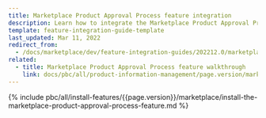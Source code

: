 ```yaml
---
title: Marketplace Product Approval Process feature integration
description: Learn how to integrate the Marketplace Product Approval Process feature into a Spryker project.
template: feature-integration-guide-template
last_updated: Mar 11, 2022
redirect_from:
  - /docs/marketplace/dev/feature-integration-guides/202212.0/marketplace-product-approval-process-feature-integration.html
related:
  - title: Marketplace Product Approval Process feature walkthrough
    link: docs/pbc/all/product-information-management/page.version/marketplace/marketplace-product-approval-process-feature-overview.html
---
```


{% include pbc/all/install-features/{{page.version}}/marketplace/install-the-marketplace-product-approval-process-feature.md %} <!-- To edit, see /_includes/pbc/all/install-features/202212.0/marketplace/install-the-marketplace-product-approval-process-feature.md -->

